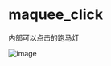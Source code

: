 # maquee_click


内部可以点击的跑马灯

![image](https://github.com/kalufamily/marquee_click/blob/master/GIF.gif?raw=true)
